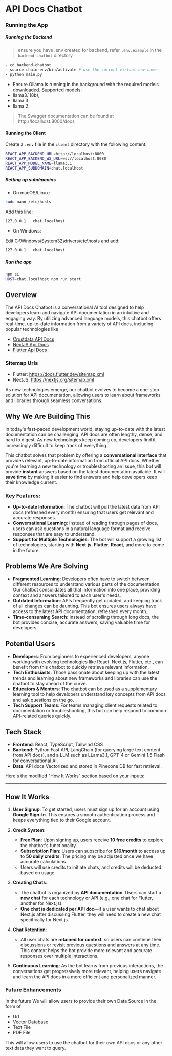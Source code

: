 # API Docs Chatbot

### Running the App

##### Running the Backend

> ensure you have .env created for backend, refer `.env.example` in the `backend-chatbot` directory

```bash
- cd backend-chatbot
- source chain-env/bin/activate # use the correct virtual env name
- python main.py
```

- Ensure Ollama is running in the background with the required models downloaded.
  Supported models:
- llama3.1(8b),
- llama 3
- llama 2

> The Swagger documentation can be found at http://localhost:8000/docs

#### Running the Client

Create a `.env` file in the `client` directory with the following content:

```bash
REACT_APP_BACKEND_URL=http://localhost:8000
REACT_APP_BACKEND_WS_URL=ws://localhost:8080
REACT_APP_MODEL_NAME=llama3.1
REACT_APP_SUBDOMAIN=chat.localhost
```

##### Setting up subdmoains

- On macOS/Linux:

```bash
sudo nano /etc/hosts
```

Add this line:

```bash
127.0.0.1   chat.localhost
```

- On Windows:

Edit C:\Windows\System32\drivers\etc\hosts and add:

```bash
127.0.0.1   chat.localhost
```

##### Run the app

```bash
npm ci
HOST=chat.localhost npm run start
```

## Overview

The API Docs Chatbot is a conversational AI tool designed to help developers learn and navigate API documentation in an intuitive and engaging way. By utilizing advanced language models, this chatbot offers real-time, up-to-date information from a variety of API docs, including popular technologies like

- [Crustdata API Docs](https://crustdata.notion.site/Crustdata-Discovery-And-Enrichment-API-c66d5236e8ea40df8af114f6d447ab48)
- [NextJS Api Docs](https://nextjs.org/docs)
- [Flutter Api Docs](https://docs.flutter.dev/)

### Sitemap Urls

- Flutter: https://docs.flutter.dev/sitemap.xml
- NextJS: https://nextjs.org/sitemap.xml

As new technologies emerge, our chatbot evolves to become a one-stop solution for API documentation, allowing users to learn about frameworks and libraries through seamless conversations.

## Why We Are Building This

In today's fast-paced development world, staying up-to-date with the latest documentation can be challenging. API docs are often lengthy, dense, and hard to digest. As new technologies keep coming up, developers find it increasingly difficult to keep track of everything.

This chatbot solves that problem by offering a **conversational interface** that provides relevant, up-to-date information from official API docs. Whether you're learning a new technology or troubleshooting an issue, this bot will provide **instant** answers based on the latest documentation available. It will **save time** by making it easier to find answers and help developers keep their knowledge current.

### Key Features:

- **Up-to-date Information**: The chatbot will pull the latest data from API docs (refreshed every month) ensuring that users get relevant and accurate responses.
- **Conversational Learning**: Instead of reading through pages of docs, users can ask questions in a natural language format and receive responses that are easy to understand.
- **Support for Multiple Technologies**: The bot will support a growing list of technologies, starting with **Next.js**, **Flutter**, **React**, and more to come in the future.

## Problems We Are Solving

- **Fragmented Learning**: Developers often have to switch between different resources to understand various parts of the documentation. Our chatbot consolidates all that information into one place, providing context and answers tailored to each user's needs.
- **Outdated Information**: APIs frequently get updated, and keeping track of all changes can be daunting. This bot ensures users always have access to the latest API documentation, refreshed every month.
- **Time-consuming Search**: Instead of scrolling through long docs, the bot provides concise, accurate answers, saving valuable time for developers.

## Potential Users

- **Developers**: From beginners to experienced developers, anyone working with evolving technologies like React, Next.js, Flutter, etc., can benefit from this chatbot to quickly retrieve relevant information.
- **Tech Enthusiasts**: Those passionate about keeping up with the latest trends and learning about new frameworks and libraries can use the chatbot to stay ahead of the curve.
- **Educators & Mentors**: The chatbot can be used as a supplementary learning tool to help developers understand key concepts from API docs and ask questions on the go.
- **Tech Support Teams**: For teams managing client requests related to documentation or troubleshooting, this bot can help respond to common API-related queries quickly.

## Tech Stack

- **Frontend**: React, TypeScript, Tailwind CSS
- **Backend**: Python Fast API, LangChain (for querying large text content from API docs), and a LLM such as LLama3.1, GPT-4 or Gemini 1.5 Flash for conversational AI.
- **Data**: API docs Vectorized and stored in Pinecone DB for fast retrieval.

Here's the modified "How It Works" section based on your inputs:

---

## How It Works

1. **User Signup**: To get started, users must sign up for an account using **Google Sign-In**. This ensures a smooth authentication process and keeps everything tied to their Google account.

2. **Credit System**:

   - **Free Plan**: Upon signing up, users receive **10 free credits** to explore the chatbot's functionality.
   - **Subscription Plan**: Users can subscribe for **$10/month** to access up to **50 daily credits**. The pricing may be adjusted once we have accurate calculations.
   - Users will use credits to initiate chats, and credits will be deducted based on usage.

3. **Creating Chats**:

   - The chatbot is organized by **API documentation**. Users can start a **new chat** for each technology or API (e.g., one chat for Flutter, another for Next.js).
   - **One chat is dedicated per API doc**—if a user wants to chat about Next.js after discussing Flutter, they will need to create a new chat specifically for Next.js.

4. **Chat Retention**:

   - All user chats are **retained for context**, so users can continue their discussions or revisit previous questions and answers at any time. This context helps the bot provide more relevant and accurate responses over multiple interactions.

5. **Continuous Learning**: As the bot learns from previous interactions, the conversations get progressively more relevant, helping users navigate and learn the API docs in a more efficient and personalized manner.

### Future Enhancements

In the future We will allow users to provide their own Data Source in the form of

- Url
- Vector Database
- Text File
- PDF File

This will allow users to use the chatbot for their own API docs or any other text data they want to query.
